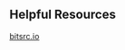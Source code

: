 ## Helpful Resources

[bitsrc.io](https://blog.bitsrc.io/build-a-login-auth-app-with-mern-stack-part-2-frontend-6eac4e38ee82)